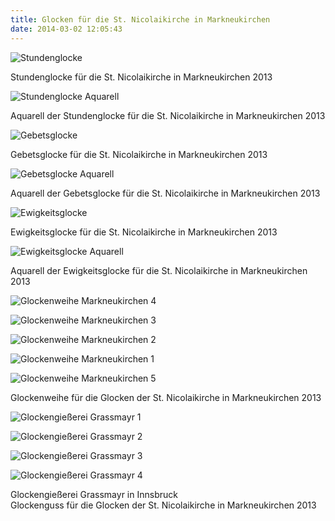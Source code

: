 ```yaml
---
title: Glocken für die St. Nicolaikirche in Markneukirchen
date: 2014-03-02 12:05:43
---
```

![Stundenglocke](/img/glocken/markneukirchen/stundenglocke.jpg)

Stundenglocke für die St. Nicolaikirche in Markneukirchen 2013

![Stundenglocke Aquarell](/img/glocken/markneukirchen/stundenglocke-aquarell.jpg)

Aquarell der Stundenglocke für die St. Nicolaikirche in Markneukirchen 2013

![Gebetsglocke](/img/glocken/markneukirchen/gebetsglocke.jpg)

Gebetsglocke für die St. Nicolaikirche in Markneukirchen 2013

![Gebetsglocke Aquarell](/img/glocken/markneukirchen/gebetsglocke-aquarell.jpg)

Aquarell der Gebetsglocke für die St. Nicolaikirche in Markneukirchen 2013

![Ewigkeitsglocke](/img/glocken/markneukirchen/ewigkeitsglocke.jpg)

Ewigkeitsglocke für die St. Nicolaikirche in Markneukirchen 2013

![Ewigkeitsglocke Aquarell](/img/glocken/markneukirchen/ewigkeitsglocke-aquarell.jpg)

Aquarell der Ewigkeitsglocke für die St. Nicolaikirche in Markneukirchen 2013

![Glockenweihe Markneukirchen 4](/img/glocken/markneukirchen/glockenweihe-markneukirchen-4.jpg)

![Glockenweihe Markneukirchen 3](/img/glocken/markneukirchen/glockenweihe-markneukirchen-3.jpg)

![Glockenweihe Markneukirchen 2](/img/glocken/markneukirchen/glockenweihe-markneukirchen-2.jpg)

![Glockenweihe Markneukirchen 1](/img/glocken/markneukirchen/glockenweihe-markneukirchen-1.jpg)

![Glockenweihe Markneukirchen 5](/img/glocken/markneukirchen/glockenweihe-markneukirchen-5.jpg)

Glockenweihe für die Glocken der St. Nicolaikirche in Markneukirchen 2013

![Glockengießerei Grassmayr 1](/img/glocken/markneukirchen/glockengiesserei-grassmayr-1.jpg)

![Glockengießerei Grassmayr 2](/img/glocken/markneukirchen/glockengiesserei-grassmayr-2.jpg)

![Glockengießerei Grassmayr 3](/img/glocken/markneukirchen/glockengiesserei-grassmayr-3.jpg)

![Glockengießerei Grassmayr 4](/img/glocken/markneukirchen/glockengiesserei-grassmayr-4.jpg)

Glockengießerei Grassmayr in Innsbruck<br>
Glockenguss für die Glocken der St. Nicolaikirche in Markneukirchen 2013
